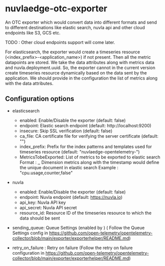 # nuvlaedge-otc-exporter
An OTC exporter which would convert data into different formats and send to different destinations 
like elastic search, nuvla api and other cloud endpoints like S3, GCS etc.

TODO : Other cloud endpoints support will come later.

For elasticsearch, the exporter would create a timeseries resource (<index_prefix>-<application_name>) if not present.
Then all the metric datapoints are stored. We take the data attributes along with metrics data and nuvla.deployment.uuid.
So, the exporter cannot in the current version create timeseries resource dynamically based on the data sent by the
application. We should provide in the configuration the list of metrics along with the data attributes.


## Configuration options

- elasticsearch
  - enabled: Enable/Disable the exporter (default: false)
  - endpoint: Elastic search endpoint (default: http://localhost:9200)
  - insecure: Skip SSL verification (default: false)
  - ca_file: CA certificate file for verifying the server certificate (default: "")
  - index_prefix: Prefix for the index patterns and templates used for timeseries resource
                   (default: "nuvlaedge-opentelemetry-")
  - MetricsTobeExported: List of metrics to be exported to elastic search 
    Format : <metricName>,<metricType>,<isDimension>
       Dimension metrics along with the timestamp would define the unique document in elastic search
       Example : "cpu.usage,counter,false"
- nuvla
  - enabled: Enable/Disable the exporter (default: false)
  - endpoint: Nuvla endpoint (default: https://nuvla.io)
  - api_key: Nuvla API key
  - api_secret: Nuvla API secret
  - resource_id: Resource ID of the timeseries resource to which the data should be sent

- sending_queue: Queue Settings (enabled by ) (
  Follow the Queue Settings config in https://github.com/open-telemetry/opentelemetry-collector/blob/main/exporter/exporterhelper/README.md)
- retry_on_failure : Retry on failure (Follow the retry on failure configuration in
  https://github.com/open-telemetry/opentelemetry-collector/blob/main/exporter/exporterhelper/README.md)
